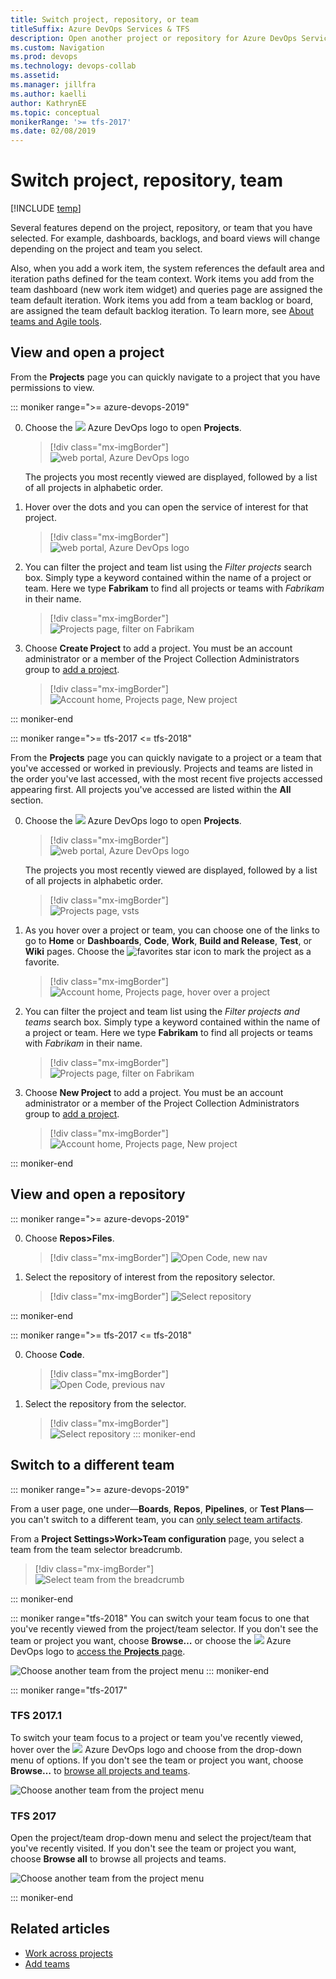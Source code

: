 ```yaml
---
title: Switch project, repository, or team
titleSuffix: Azure DevOps Services & TFS
description: Open another project or repository for Azure DevOps Services and Team Foundation Server
ms.custom: Navigation
ms.prod: devops
ms.technology: devops-collab
ms.assetid: 
ms.manager: jillfra
ms.author: kaelli
author: KathrynEE
ms.topic: conceptual
monikerRange: '>= tfs-2017'
ms.date: 02/08/2019
---
```


# Switch project, repository, team 

[!INCLUDE [temp](../../_shared/version-tfs-2017-through-vsts.md)] 


Several features depend on the project, repository, or team that you have selected. For example, dashboards, backlogs, and board views will change depending on the project and team you select.

Also, when you add a work item, the system references the default area and iteration paths defined for the team context. Work items you add from the team dashboard (new work item widget) and queries page are assigned the team default iteration. Work items you add from a team backlog or board, are assigned the team default backlog iteration. To learn more, see [About teams and Agile tools](../../organizations/settings/about-teams-and-settings.md).  

<a id="projects">  </a>
## View and open a project 
From the **Projects** page you can quickly navigate to a project that you have permissions to view. 

::: moniker range=">= azure-devops-2019"

0. Choose the ![ ](../../_img/icons/project-icon.png) Azure DevOps logo to open **Projects**.  

	> [!div class="mx-imgBorder"]  
	> ![web portal, Azure DevOps logo](../../_shared/_img/settings/open-projects-page-vert-brn.png)

	The projects you most recently viewed are displayed, followed by a list of all projects in alphabetic order. 

0. Hover over the dots and you can open the service of interest for that project. 

	> [!div class="mx-imgBorder"]  
	> ![web portal, Azure DevOps logo](_img/projects-page/projects-page-vert.png)

0. You can filter the project and team list using the *Filter projects* search box. Simply type a keyword contained within the name of a project or team. Here we type **Fabrikam** to find all projects or teams with *Fabrikam* in their name. 

	> [!div class="mx-imgBorder"]  
	> ![Projects page, filter on Fabrikam](_img/projects-page/filter-projects-vert.png) 

0. Choose **Create Project** to add a project. You must be an account administrator or a member of the Project Collection Administrators group to [add a project](../../accounts/create-team-project.md).

	> [!div class="mx-imgBorder"]  
	> ![Account home, Projects page, New project](../../organizations/projects/_img/create-project/projects-hub-vert-create-project.png) 

::: moniker-end

::: moniker range=">= tfs-2017 <= tfs-2018"

From the **Projects** page you can quickly navigate to a project or a team that you've accessed or worked in previously. Projects and teams are listed in the order you've last accessed, with the most recent five projects accessed appearing first. All projects you've accessed are listed within the **All** section. 

0. Choose the ![ ](../../_img/icons/project-icon.png) Azure DevOps logo to open **Projects**.  

	> [!div class="mx-imgBorder"]  
	> ![web portal, Azure DevOps logo](../../_shared/_img/settings/open-project-hub-horz.png)

	The projects you most recently viewed are displayed, followed by a list of all projects in alphabetic order. 

	> [!div class="mx-imgBorder"]  
	> ![Projects page, vsts](_img/projects-page/account-home-projects.png)

0. As you hover over a project or team, you can choose one of the links to go to **Home** or **Dashboards**, **Code**, **Work**, **Build and Release**, **Test**, or **Wiki** pages. Choose the ![favorites](../../_img/icons/icon-favorite-star.png) star icon to mark the project as a favorite. 

	> [!div class="mx-imgBorder"]  
	> ![Account home, Projects page, hover over a project](_img/projects-page/account-home-projects-hover-links.png) 

0. You can filter the project and team list using the *Filter projects and teams* search box. Simply type a keyword contained within the name of a project or team. Here we type **Fabrikam** to find all projects or teams with *Fabrikam* in their name. 

	> [!div class="mx-imgBorder"]  
	> ![Projects page, filter on Fabrikam](_img/projects-page/account-home-search-projects-fabrikam.png) 

0. Choose **New Project** to add a project. You must be an account administrator or a member of the Project Collection Administrators group to [add a project](../../accounts/create-team-project.md).

	> [!div class="mx-imgBorder"]  
	> ![Account home, Projects page, New project](_img/projects-page/account-home-projects-new-project.png) 

::: moniker-end


## View and open a repository 

::: moniker range=">= azure-devops-2019"

0. Choose **Repos>Files**.

	> [!div class="mx-imgBorder"]
	> ![Open Code, new nav](../../organizations/public/_img/browse-code/open-code-vert-brn.png) 

0. Select the repository of interest from the repository selector.  
	> [!div class="mx-imgBorder"]
	> ![Select repository](../../organizations/public/_img/browse-code/select-repository-vert.png) 

::: moniker-end


::: moniker range=">= tfs-2017 <= tfs-2018"

0. Choose **Code**.  
 
	> [!div class="mx-imgBorder"]  
	> ![Open Code, previous nav](../../organizations/public/_img/browse-code/select-code-hub.png)  

0. Select the repository from the selector.  

	> [!div class="mx-imgBorder"]  
	> ![Select repository](../../organizations/public/_img/browse-code/select-repository.png)
::: moniker-end  


<a id="switch-to-a-different-team">  </a>
<a id="switch-team-context">  </a>
## Switch to a different team 

::: moniker range=">= azure-devops-2019"

From a user page, one under&mdash;**Boards**, **Repos**, **Pipelines**, or **Test Plans**&mdash;you can't switch to a different team, you can [only select team artifacts](use-breadcrumbs-selectors.md). 

From a **Project Settings>Work>Team configuration** page, you select a team from the team selector breadcrumb. 

> [!div class="mx-imgBorder"]  
> ![Select team from the breadcrumb](_img/breadcrumbs/choose-team-selector.png)

::: moniker-end


::: moniker range="tfs-2018"
You can switch your team focus to one that you've recently viewed from the project/team selector. If you don't see the team or project you want, choose **Browse&hellip;** or choose the ![ ](../../_img/icons/project-icon.png) Azure DevOps logo to [access the **Projects** page](work-across-projects.md).  

![Choose another team from the project menu](../../_shared/_img/work-web-portal-ts-switch-team-focus.png)
::: moniker-end

::: moniker range="tfs-2017" 
<a id="switch-context-tfs-2017-1" /> 
### TFS 2017.1 
To switch your team focus to a project or team you've recently viewed, hover over the ![ ](../../_img/icons/project-icon.png) Azure DevOps logo and choose from the drop-down menu of options. If you don't see the team or project you want, choose **Browse&hellip;** to [browse all projects and teams](work-across-projects.md). 

![Choose another team from the project menu](../../_shared/_img/work-web-portal-tfs-2017-1-switch-team-focus.png) 


### TFS 2017
<a id="tfs-2017-switch-context" /> 

Open the project/team drop-down menu and select the project/team that you've recently visited. If you don't see the team or project you want, choose **Browse all** to browse all projects and teams. 

![Choose another team from the project menu](../../_shared/_img/switch-context-tfs-2017.png)   

::: moniker-end


## Related articles
- [Work across projects](work-across-projects.md)
- [Add teams](../../organizations/settings/add-teams.md?toc=/azure/devops/project/navigation/toc.json&bc=/azure/devops/project/navigation/breadcrumb/toc.json)